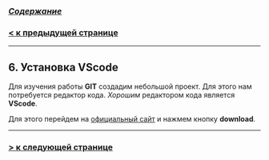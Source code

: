 ### [***Содержание***](./readmy.md)

### [**< к предыдущей странице**](./gitbasecmd.md)
---

## **6. Установка VScode**

Для изучения работы **GIT** создадим небольшой проект. Для этого нам потребуется редактор кода.
*Хорошим* редактором кода является **VScode**. 

Для этого перейдем на [официальный сайт](https://code.visualstudio.com/) и нажмем кнопку **download**.

---

### [**> к следующей странице**](./firstproject.md)